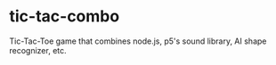 # tic-tac-combo
Tic-Tac-Toe game that combines node.js, p5's sound library, AI shape recognizer, etc.
